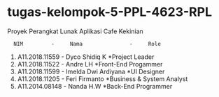 # tugas-kelompok-5-PPL-4623-RPL

Proyek Perangkat Lunak Aplikasi Cafe Kekinian

      NIM         -     Nama               -     Role 
1. A11.2018.11559 - Dyco Shidiq K          *Project Leader  
2. A11.2018.11522 - Andre LH               *Front-End Progammer  
3. A11.2018.11599 - Imelda Dwi Ardiyana    *UI Designer
4. A11.2018.11205 - Feri Firmanto          *Business & System Analyst
5. A11.2014.08148 - Nanda H.W              *Back-End Programmer

